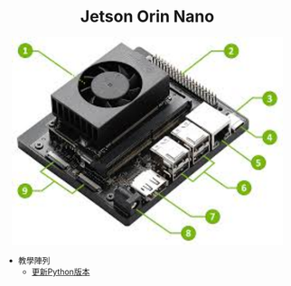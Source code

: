 # <div align="center">Jetson Orin Nano</div>
<div align="center"><img style="width: 50vw;" src="./imager/Jetson-Orin-Nano.jpg"></div>

 - 教學陣列
    - [更新Python版本](./src/upda-python/README.md)
